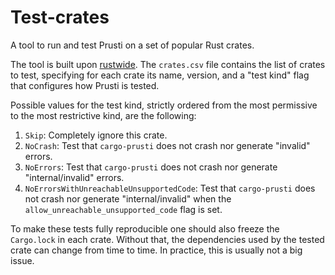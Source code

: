 Test-crates
============

A tool to run and test Prusti on a set of popular Rust crates.

The tool is built upon [rustwide](https://github.com/rust-lang/rustwide). The `crates.csv` file contains the list of crates to test, specifying for each crate its name, version, and a "test kind" flag that configures how Prusti is tested.

Possible values for the test kind, strictly ordered from the most permissive to the most restrictive kind, are the following:
1. `Skip`: Completely ignore this crate.
1. `NoCrash`: Test that `cargo-prusti` does not crash nor generate "invalid" errors.
1. `NoErrors`: Test that `cargo-prusti` does not crash nor generate "internal/invalid" errors.
1. `NoErrorsWithUnreachableUnsupportedCode`: Test that `cargo-prusti` does not crash nor generate "internal/invalid" when the `allow_unreachable_unsupported_code` flag is set.

To make these tests fully reproducible one should also freeze the `Cargo.lock` in each crate. Without that, the dependencies used by the tested crate can change from time to time. In practice, this is usually not a big issue.
